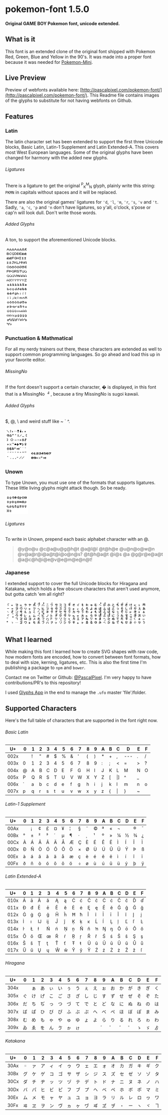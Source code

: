 # pokemon-font 1.5.0
#### Original GAME BOY Pokemon font, unicode extended.

## What is it
This font is an extended clone of the original font shipped with Pokemon Red, Green, Blue and Yellow in the 90's. It was made into a proper font because it was needed for [Pokemon-Mini](https://github.com/Superpencil/Pokemon-Mini).

## Live Preview
Preview of webfonts available here:  [http://pascalpixel.com/pokemon-font/](http://pascalpixel.com/pokemon-font/).
This Readme file contains images of the glyphs to substitute for not having webfonts on Github.

## Features
### Latin
The latin character set has been extended to support the first three Unicode blocks, Basic Latin, Latin-1 Supplement and Latin Extended-A. This covers most West European languages. Some of the original glyphs have been changed for harmony with the added new glyphs.

###### Ligatures
There is a ligature to get the original <sup>P</sup><sub>K</sub><sup>M</sup><sub>N</sub> glyph, plainly write this string: `PKMN` in capitals without spaces and it will be replaced.

There are also the original games' ligatures for `'d`, `'l`, `'m`, `'r`, `'s`, `'v` and `'t`. Sadly, `'a`, `'c`, `'p` and `'n` don't have ligatures, so y'all, o'clock, s'pose or cap'n will look dull. Don't write those words.

###### Added Glyphs
A ton, to support the aforementioned Unicode blocks.

![Alt text](/img/Latin.png?raw=true "pokemon-font Latin Glyphs")

### Punctuation & Mathmatical
For all my nerdy trainers out there, these characters are extended as well to support common programming languages. So go ahead and load this up in your favorite editor.

###### MissingNo
If the font doesn't support a certain character, � is displayed, in this font that is a MissingNo ![Alt text](/img/MissingNo.png?raw=true "pokemon-font Font MissingNo Glyph"), because a tiny MissingNo is sugoi kawaii.

###### Added Glyphs
$, @, \\ and weird stuff like ~ \` ^.

![Alt text](/img/Punctuation.png?raw=true "pokemon-font Font Punctuation Glyphs") ![Alt text](/img/Mathmatical.png?raw=true "pokemon-font Font Mathmatical Glyphs")

### Unown
To type Unown, you must use one of the formats that supports ligatures. These little living glyphs might attack though. So be ready.

![Alt text](/img/Unown.png?raw=true "pokemon-font Font Unown Glyphs")

###### Ligatures
To write in Unown, prepend each basic alphabet character with an @.
> @y@o@u @c@a@u@g@h@t @a@l@l @t@h@e @u@n@o@w@n @v@a@r@i@a@t@i@o@n@s? @t@h@a@t @i@s @a @g@r@e@a@t @a@c@h@i@e@v@e@m@e@n@t!

### Japanese
I extended support to cover the full Unicode blocks for Hiragana and Katakana, which holds a few obscure characters that aren't used anymore, but gotta catch 'em all right?

![Alt text](/img/Japanese.png?raw=true "pokemon-font Font Japanese Glyphs")

## What I learned
While making this font I learned how to create SVG shapes with raw code, how modern fonts are encoded, how to convert between font formats, how to deal with size, kerning, ligatures, etc. This is also the first time I'm publishing a package to `npm` and `bower`.

Contact me on Twitter or Github: [@PascalPixel](http://twitter.com/pascalpixel). I'm very happy to have contributions/PR's to this repository!

I used [Glyphs App](https://glyphsapp.com) in the end to manage the `.ufo` master 'file'/folder.

## Supported Characters
Here's the full table of characters that are supported in the font right now.

###### Basic Latin
U+|0|1|2|3|4|5|6|7|8|9|A|B|C|D|E|F
---|---|---|---|---|---|---|---|---|---|---|---|---|---|---|---|---
002x| |!|"|#|$|%|&|'|(|)|*|+|,|---|.|/
003x|0|1|2|3|4|5|6|7|8|9|:|;|<|=|>|?
004x|@|A|B|C|D|E|F|G|H|I|J|K|L|M|N|O
005x|P|Q|R|S|T|U|V|W|X|Y|Z|[|\|]|^|_
006x|`|a|b|c|d|e|f|g|h|i|j|k|l|m|n|o
007x|p|q|r|s|t|u|v|w|x|y|z|{|&#124;|}|~|

###### Latin-1 Supplement
U+|0|1|2|3|4|5|6|7|8|9|A|B|C|D|E|F
---|---|---|---|---|---|---|---|---|---|---|---|---|---|---|---|---
00Ax| |¡|¢|£|¤|¥|¦|§|¨|©|ª|«|¬| |®|¯
00Bx|°|±|²|³|´|µ|¶|·|¸|¹|º|»|¼|½|¾|¿
00Cx|À|Á|Â|Ã|Ä|Å|Æ|Ç|È|É|Ê|Ë|Ì|Í|Î|Ï
00Dx|Ð|Ñ|Ò|Ó|Ô|Õ|Ö|×|Ø|Ù|Ú|Û|Ü|Ý|Þ|ß
00Ex|à|á|â|ã|ä|å|æ|ç|è|é|ê|ë|ì|í|î|ï
00Fx|ð|ñ|ò|ó|ô|õ|ö|÷|ø|ù|ú|û|ü|ý|þ|ÿ

###### Latin Extended-A
U+|0|1|2|3|4|5|6|7|8|9|A|B|C|D|E|F
---|---|---|---|---|---|---|---|---|---|---|---|---|---|---|---|---
010x|Ā|ā|Ă|ă|Ą|ą|Ć|ć|Ĉ|ĉ|Ċ|ċ|Č|č|Ď|ď
011x|Đ|đ|Ē|ē|Ĕ|ĕ|Ė|ė|Ę|ę|Ě|ě|Ĝ|ĝ|Ğ|ğ
012x|Ġ|ġ|Ģ|ģ|Ĥ|ĥ|Ħ|ħ|Ĩ|ĩ|Ī|ī|Ĭ|ĭ|Į|į
013x|İ|ı|Ĳ|ĳ|Ĵ|ĵ|Ķ|ķ|ĸ|Ĺ|ĺ|Ļ|ļ|Ľ|ľ|Ŀ
014x|ŀ|Ł|ł|Ń|ń|Ņ|ņ|Ň|ň|ŉ|Ŋ|ŋ|Ō|ō|Ŏ|ŏ
015x|Ő|ő|Œ|œ|Ŕ|ŕ|Ŗ|ŗ|Ř|ř|Ś|ś|Ŝ|ŝ|Ş|ş
016x|Š|š|Ţ|ţ|Ť|ť|Ŧ|ŧ|Ũ|ũ|Ū|ū|Ŭ|ŭ|Ů|ů
017x|Ű|ű|Ų|ų|Ŵ|ŵ|Ŷ|ŷ|Ÿ|Ź|ź|Ż|ż|Ž|ž|ſ

###### Hiragana
U+|0|1|2|3|4|5|6|7|8|9|A|B|C|D|E|F
---|---|---|---|---|---|---|---|---|---|---|---|---|---|---|---|---
304x|　|ぁ|あ|ぃ|い|ぅ|う|ぇ|え|ぉ|お|か|が|き|ぎ|く
305x|ぐ|け|げ|こ|ご|さ|ざ|し|じ|す|ず|せ|ぜ|そ|ぞ|た
306x|だ|ち|ぢ|っ|つ|づ|て|で|と|ど|な|に|ぬ|ね|の|は
307x|ば|ぱ|ひ|び|ぴ|ふ|ぶ|ぷ|へ|べ|ぺ|ほ|ぼ|ぽ|ま|み
308x|む|め|も|ゃ|や|ゅ|ゆ|ょ|よ|ら|り|る|れ|ろ|ゎ|わ
309x|ゐ|ゑ|を|ん|ゔ|ゕ|ゖ|　|　|゙　|゚　|゛|゜|ゝ|ゞ|ゟ

###### Katakana
U+|0|1|2|3|4|5|6|7|8|9|A|B|C|D|E|F
---|---|---|---|---|---|---|---|---|---|---|---|---|---|---|---|---
30Ax|゠|ァ|ア|ィ|イ|ゥ|ウ|ェ|エ|ォ|オ|カ|ガ|キ|ギ|ク
30Bx|グ|ケ|ゲ|コ|ゴ|サ|ザ|シ|ジ|ス|ズ|セ|ゼ|ソ|ゾ|タ
30Cx|ダ|チ|ヂ|ッ|ツ|ヅ|テ|デ|ト|ド|ナ|ニ|ヌ|ネ|ノ|ハ
30Dx|バ|パ|ヒ|ビ|ピ|フ|ブ|プ|ヘ|ベ|ペ|ホ|ボ|ポ|マ|ミ
30Ex|ム|メ|モ|ャ|ヤ|ュ|ユ|ョ|ヨ|ラ|リ|ル|レ|ロ|ヮ|ワ
30Fx|ヰ|ヱ|ヲ|ン|ヴ|ヵ|ヶ|ヷ|ヸ|ヹ|ヺ|・|ー|ヽ|ヾ|ヿ
